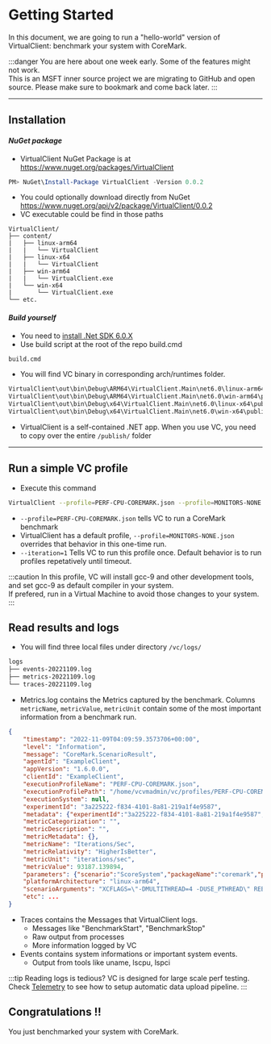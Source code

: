 ﻿---
id: getting-started
sidebar_position: 1
---

# Getting Started

In this document, we are going to run a "hello-world" version of VirtualClient: benchmark your system with CoreMark.

:::danger
You are here about one week early. Some of the features might not work. <br/>
This is an MSFT inner source project we are migrating to GitHub and open source. Please make sure to bookmark and come back later.
:::

---

## Installation

#### *NuGet package*



- VirtualClient NuGet Package is at https://www.nuget.org/packages/VirtualClient
```powershell
PM> NuGet\Install-Package VirtualClient -Version 0.0.2
```
- You could optionally download directly from NuGet https://www.nuget.org/api/v2/package/VirtualClient/0.0.2
- VC executable could be find in those paths
```treeview
VirtualClient/
├── content/
|   ├── linux-arm64
|   |   └── VirtualClient
|   ├── linux-x64
|   |   └── VirtualClient
|   ├── win-arm64
|   |   └── VirtualClient.exe
|   └── win-x64
|       └── VirtualClient.exe
└── etc.
```

#### *Build yourself*
- You need to [install .Net SDK 6.0.X](https://dotnet.microsoft.com/en-us/download/dotnet/6.0)
- Use build script at the root of the repo build.cmd
```bash
build.cmd
```
- You will find VC binary in corresponding arch/runtimes folder. 
```bash
VirtualClient\out\bin\Debug\ARM64\VirtualClient.Main\net6.0\linux-arm64\publish\VirtualClient
VirtualClient\out\bin\Debug\ARM64\VirtualClient.Main\net6.0\win-arm64\publish\VirtualClient.exe
VirtualClient\out\bin\Debug\x64\VirtualClient.Main\net6.0\linux-x64\publish\VirtualClient
VirtualClient\out\bin\Debug\x64\VirtualClient.Main\net6.0\win-x64\publish\VirtualClient.exe
```
- VirtualClient is a self-contained .NET app. When you use VC, you need to copy over the entire `/publish/` folder

---

## Run a simple VC profile

- Execute this command
```bash
VirtualClient --profile=PERF-CPU-COREMARK.json --profile=MONITORS-NONE.json --iterations=1
```
- `--profile=PERF-CPU-COREMARK.json` tells VC to run a CoreMark benchmark
- VirtualClient has a default profile, `--profile=MONITORS-NONE.json` overrides that behavior in this one-time run.
- `--iteration=1` Tells VC to run this profile once. Default behavior is to run profiles repetatively until timeout.


:::caution
In this profile, VC will install gcc-9 and other development tools, and set gcc-9 as default compiler in your system.<br/>
If prefered, run in a Virtual Machine to avoid those changes to your system.
:::

## Read results and logs

- You will find three local files under directory `/vc/logs/`
```bash
logs
├── events-20221109.log
├── metrics-20221109.log
└── traces-20221109.log
```
- Metrics.log contains the Metrics captured by the benchmark. Columns `metricName`, `metricValue`, `metricUnit` contain some of the most important information
from a benchmark run.
```json {16,18,19}
{
    "timestamp": "2022-11-09T04:09:59.3573706+00:00",
    "level": "Information",
    "message": "CoreMark.ScenarioResult",
    "agentId": "ExampleClient",
    "appVersion": "1.6.0.0",
    "clientId": "ExampleClient",
    "executionProfileName": "PERF-CPU-COREMARK.json",
    "executionProfilePath": "/home/vcvmadmin/vc/profiles/PERF-CPU-COREMARK.json",
    "executionSystem": null,
    "experimentId": "3a225222-f834-4101-8a81-219a1f4e9587",
    "metadata": {"experimentId":"3a225222-f834-4101-8a81-219a1f4e9587","agentId":"ExampleClient"},
    "metricCategorization": "",
    "metricDescription": "",
    "metricMetadata": {},
    "metricName": "Iterations/Sec",
    "metricRelativity": "HigherIsBetter",
    "metricUnit": "iterations/sec",
    "metricValue": 93187.139894,
    "parameters": {"scenario":"ScoreSystem","packageName":"coremark","profileIteration":1,"profileIterationStartTime":"2022-11-09T04:09:22.3729518Z"},
    "platformArchitecture": "linux-arm64",
    "scenarioArguments": "XCFLAGS=\"-DMULTITHREAD=4 -DUSE_PTHREAD\" REBUILD=1 LFLAGS_END=-pthread",
    "etc": ...
}
```
- Traces contains the Messages that VirtualClient logs.
    - Messages like "BenchmarkStart", "BenchmarkStop"
    - Raw output from processes
    - More information logged by VC
- Events contains system informations or important system events.
    - Output from tools like uname, lscpu, lspci

:::tip Reading logs is tedious?
VC is designed for large scale perf testing. Check [Telemetry](./telemetry/telemetry.md) to see how to setup automatic data upload pipeline.
:::

## Congratulations !!
You just benchmarked your system with CoreMark.